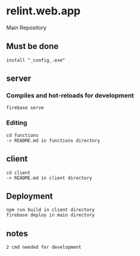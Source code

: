 # relint.web.app
Main Repository

## Must be done
```
install "_config_.exe"
```

## server
### Compiles and hot-reloads for development
`
firebase serve
`
### Editing
```
cd functions
-> README.md in functions directory
```

## client
```
cd client
-> README.md in client directory
```

## Deployment
```
npm run build in client directory
firebase deploy in main directory
```

## notes
```
2 cmd needed for development
```
